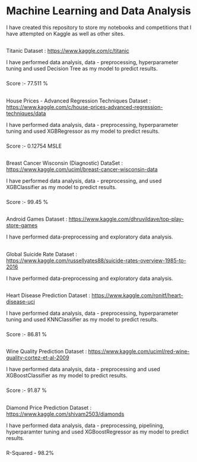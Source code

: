 # Machine Learning and Data Analysis

I have created this repository to store my notebooks and competitions that I have attempted on Kaggle as well as other sites.

##

Titanic Dataset : https://www.kaggle.com/c/titanic

I have performed data analysis, data - preprocessing, hyperparameter tuning and used Decision Tree as my model to predict results.
###
Score :- 77.511 %

##

House Prices - Advanced Regression Techniques Dataset : https://www.kaggle.com/c/house-prices-advanced-regression-techniques/data

I have performed data analysis, data - preprocessing, hyperparameter tuning and used XGBRegressor as my model to predict results.
###
Score :- 0.12754 MSLE

##

Breast Cancer Wisconsin (Diagnostic) DataSet : https://www.kaggle.com/uciml/breast-cancer-wisconsin-data

I have performed data analysis, data - preprocessing, and used XGBClassifier as my model to predict results.
###
Score :- 99.45 %

##

Android Games Dataset : https://www.kaggle.com/dhruvildave/top-play-store-games

I have performed data-preprocessing and exploratory data analysis.

##

Global Suicide Rate Dataset : https://www.kaggle.com/russellyates88/suicide-rates-overview-1985-to-2016

I have performed data-preprocessing and exploratory data analysis.

##

Heart Disease Prediction Dataset : https://www.kaggle.com/ronitf/heart-disease-uci

I have performed data analysis, data - preprocessing, hyperparameter tuning and used KNNClassifier as my model to predict results.
###
Score :- 86.81 %

##

Wine Quality Prediction Dataset : https://www.kaggle.com/uciml/red-wine-quality-cortez-et-al-2009

I have performed data analysis, data - preprocessing and used XGBoostClassifier as my model to predict results.
###
Score :- 91.87 %

##

Diamond Price Prediction Dataset : https://www.kaggle.com/shivam2503/diamonds

I have performed data analysis, data - preprocessing, pipelining, hyperparamter tuning and used XGBoostRegressor as my model to predict results.
###
R-Squared - 98.2%

##
